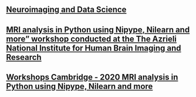 ## [Neuroimaging and Data Science](https://neuroimaging-data-science.org/root.html)

## [MRI analysis in Python using Nipype, Nilearn and more” workshop conducted at the The Azrieli National Institute for Human Brain Imaging and Research](https://peerherholz.github.io/workshop_weizmann/index.html)

## [Workshops Cambridge - 2020 MRI analysis in Python using Nipype, Nilearn and more](https://github.com/miykael/workshop_pybrain)
